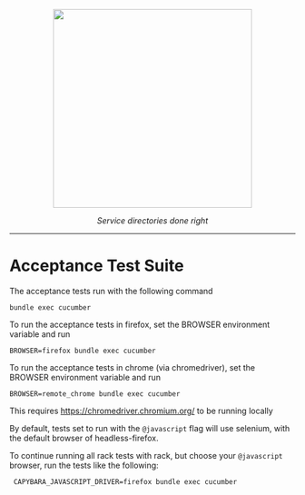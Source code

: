 <p align="center">
    <a href="https://outpost-staging.herokuapp.com/">
        <img src="https://github.com/wearefuturegov/outpost/blob/master/app/assets/images/outpost.png?raw=true" width="350px" />               
    </a>
</p>
  
<p align="center">
    <em>Service directories done right</em>         
</p>

---


# Acceptance Test Suite

The acceptance tests run with the following command
```
bundle exec cucumber
```

To run the acceptance tests in firefox, set the BROWSER environment variable and run
```
BROWSER=firefox bundle exec cucumber
```

To run the acceptance tests in chrome (via chromedriver),
 set the BROWSER environment variable and run
```
BROWSER=remote_chrome bundle exec cucumber
```
This requires https://chromedriver.chromium.org/ to be running locally 

By default, tests set to run with the `@javascript` flag will use selenium, with the default browser
of headless-firefox.

To continue running all rack tests with rack, but choose your `@javascript` browser, run the tests like the following:
```
 CAPYBARA_JAVASCRIPT_DRIVER=firefox bundle exec cucumber
```